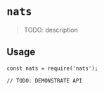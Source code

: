 # `nats`

> TODO: description

## Usage

```
const nats = require('nats');

// TODO: DEMONSTRATE API
```
